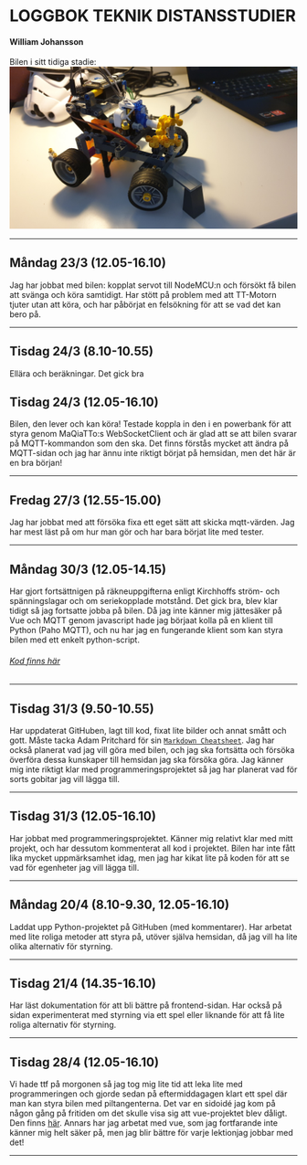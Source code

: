 # LOGGBOK TEKNIK DISTANSSTUDIER
#### William Johansson

Bilen i sitt tidiga stadie: 
![alt-text](https://github.com/abbindustrigymnasium/driverbot-abbwiljoh/blob/master/loggbok-exempel/BilBild.jpg "Williams Bild")


-------------

## Måndag 23/3 (12.05-16.10)
Jag har jobbat med bilen: kopplat servot till NodeMCU:n och försökt få bilen att svänga och köra samtidigt. 
Har stött på problem med att TT-Motorn tjuter utan att köra, och har påbörjat en felsökning för att se vad det kan bero på. 

-------------

## Tisdag 24/3 (8.10-10.55)
Ellära och beräkningar. Det gick bra

## Tisdag 24/3 (12.05-16.10)
Bilen, den lever och kan köra! Testade koppla in den i en powerbank för att styra genom MaQiaTTo:s WebSocketClient och är glad
att se att bilen svarar på MQTT-kommandon som den ska. Det finns förstås mycket att ändra på MQTT-sidan och jag har ännu inte riktigt börjat på hemsidan, men det här är en bra början!

-------------

## Fredag 27/3 (12.55-15.00)
Jag har jobbat med att försöka fixa ett eget sätt att skicka mqtt-värden. Jag har mest läst på om hur man gör och har bara börjat lite med tester.

-------------

## Måndag 30/3 (12.05-14.15)
Har gjort fortsättnigen på räkneuppgifterna enligt Kirchhoffs ström- och spänningslagar och om seriekopplade motstånd. Det gick bra, blev klar tidigt så jag fortsatte jobba på bilen. Då jag inte känner mig jättesäker på Vue och MQTT genom javascript hade jag börjaat kolla på en klient till Python (Paho MQTT), och nu har jag en fungerande klient som kan styra bilen med ett enkelt python-script.
 
 ###### [Kod finns här](https://github.com/abbindustrigymnasium/driverbot-abbwiljoh/tree/master/loggbok-exempel/python-mqtt-test "Test-kod")

-------------

## Tisdag 31/3 (9.50-10.55)
Har uppdaterat GitHuben, lagt till kod, fixat lite bilder och annat smått och gott. Måste tacka Adam Pritchard för sin [`Markdown Cheatsheet`](https://github.com/adam-p/markdown-here/wiki/Markdown-Cheatsheet#lists "Fusklapp för markdown"). Jag har också planerat vad jag vill göra med bilen, och jag ska fortsätta och försöka överföra dessa kunskaper till hemsidan jag ska försöka göra. Jag känner mig inte riktigt klar med programmeringsprojektet så jag har planerat vad för sorts gobitar jag vill lägga till.

-------------

## Tisdag 31/3 (12.05-16.10)
Har jobbat med programmeringsprojektet. Känner mig relativt klar med mitt projekt, och har dessutom kommenterat all kod i projektet. Bilen har inte fått lika mycket uppmärksamhet idag, men jag har kikat lite på koden för att se vad för egenheter jag vill lägga till.

---

## Måndag 20/4 (8.10-9.30, 12.05-16.10)
Laddat upp Python-projektet på GitHuben (med kommentarer). Har arbetat med lite roliga metoder att styra på, utöver själva hemsidan, då jag vill ha lite olika alternativ för styrning.

---
## Tisdag 21/4 (14.35-16.10)
Har läst dokumentation för att bli bättre på frontend-sidan. Har också på sidan experimenterat med styrning via ett spel eller liknande för att få lite roliga alternativ för styrning.

---

## Tisdag 28/4 (12.05-16.10)
Vi hade ttf på morgonen så jag tog mig lite tid att leka lite med programmeringen och gjorde sedan på eftermiddagagen klart ett spel där man kan styra bilen med piltangenterna. Det var en sidoidé jag kom på någon gång på fritiden om det skulle visa sig att vue-projektet blev dåligt. Den finns [här](https://github.com/abbindustrigymnasium/driverbot-abbwiljoh/tree/master/python-control "pygame-car").
Annars har jag arbetat med vue, som jag fortfarande inte känner mig helt säker på, men jag blir bättre för varje lektionjag jobbar med det!

---
